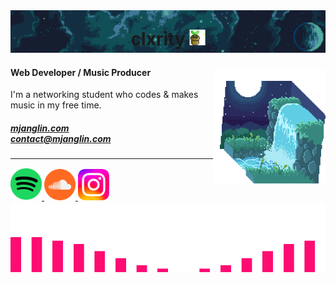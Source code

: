 <head>
<style>
	.main {
		display: flex;
		flex-direction: column;
		justify-content: center;
		align-items: center;
	}
	.banner-container {
		position: relative;
		text-align: center;
	}
	.banner {
		width: 100%;
	}
	.banner-txt {
		position: absolute;
  		top: 50%;
  		left: 50%;
  		transform: translate(-50%, -50%);
		display: flex;
		flex-direction: row;
		align-items: center;
	}
	.main-container {
		display: flex;
		flex-direction: row;
		align-items: center;
		justify-content: space-between;
	}
	.right h5 {
		display: flex;
		flex-direction: column;
	}
	.right h4 {
		display: flex;
		flex-direction: row;
		align-items: center;
		gap: 1px;
	}
</style>
</head>
<body>
<div class="main">
	<div class="banner-container">
		<img class="banner" src="./img/clxrity_banner.png" />
		<div class="banner-txt">
			<h1>
				clxrity
				<img src="./img/potted_plant.gif" width="25px" />
			</h1>
		</div>
	</div>
	<div class="main-container">
		<div class="right">
			<h4>
				Web Developer / Music Producer
			</h4>
			<p>
				I'm a networking student who codes & makes music in my free time.
			</p>
			<h5>
				<a href="https://mjanglin.com">mjanglin.com</a>
				<a href="mailto:contact@mjanglin.com">contact@mjanglin.com</a>
			</h5>
			<hr />
			<a href="https://open.spotify.com/artist/0HaFO6TLXEZ2De3d67dThV">
				<img src="./img/spotify.png" width="50px" />
			</a>
			<a href="https://soundcloud.com/clxrityy">
				<img src="./img/soundcloud.png" width="50px" />
			</a>
			<a href="https://www.instagram.com/mjxnglin/">
				<img src="./img/instagram.png" width="50px" />
			</a>
		</div>
		<div class="left">
			<img src="./img/clxrity_fountain.gif" width="250px" />
		</div>
	</div>
	<img src="./img/waveform.gif" class="footer" />
</div>
</body>